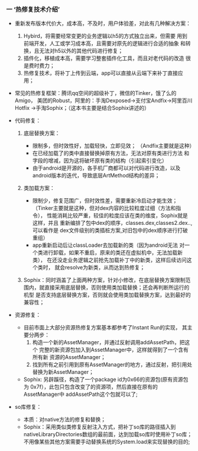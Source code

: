 ### 一 ‘热修复技术介绍’
- 重新发布版本代价大，成本高，不及时，用户体验差，对此有几种解决方案：
    1. Hybird，将需要经常变更的业务逻辑以h5的方式独立出来，但需要
    用到前端开发，人工或学习成本高，且需要对原先的逻辑进行合适的抽象
    和转换，且无法对h5以外的其他代码进行修复；
    2. 插件化，移植成本高，需要学习整套插件化工具，而且对老代码的改造
    很是费时费力；
    3. 热修复技术，将补丁上传到云端，app可以直接从云端下来补丁直接应用；
- 常见的热修复框架：腾讯qq空间的超级补丁，微信的Tinker，饿了么的Amigo，
美团的Robust，阿里的：手淘Dexposed->支付宝Andfix->阿里百川Hotfix
->手淘Sophix；（这本书主要是结合Sophix讲述的）

- 代码修复：
    1. 底层替换方案：
        - 限制多，但时效性好，加载轻快，立即见效；
        （Andfix主要就是这种）
        - 在已经加载了的类中直接替换掉原有方法，无法对原有类进行方法
        和字段的增减，因为这将破坏原有类的结构（引起索引变化）
        - 由于android是开源的，各手机厂商都可以对代码进行改造，以及
        android版本的迭代，导致底层ArtMethod结构的差异；
    2. 类加载方案：
        - 限制少，修复范围广，但时效性差，需要重新冷启动才能生效；
        （Tinker主要就是这种，但对dex内容的比较粒度过细（方法和指令），
        性能消耗比较严重，较佳的粒度应该在类的维度，Sophix就是这样，并且
        重新编排了包中dex的顺序，classes.dex,classes2.dex..,可以看作是
        dex文件级别的类插桩方案,对旧包中的dex顺序进行打破重组）
        - app重新启动后让classLoader去加载新的类（因为android无法
        对一个类进行卸载，如果不重启，原来的类还在虚拟机中，无法加载新类），
        在还没走业务逻辑之前抢先加载补丁中的新类，这样后续访问这个类时，
        就会resolve为新类，从而达到热修复；

    3. Sophix：同时涵盖了上面两种方案，针对小修改，在底层替换方案限制范
    围内，就直接采用底层替换，否则使用类加载替换；还会再判断所运行的机型
    是否支持底层替换方案，否则就会使用类加载替换方案，达到最好的兼容性；

- 资源修复：
    - 目前市面上大部分资源热修复方案基本都参考了Instant Run的实现，
    其主要分两步：
        1. 构造一个新的AssetManager，并通过反射调用addAssetPath，把这个
        完整的新资源包加入到AssetManager中，这样就得到了一个含有所有新
        资源的AssetManager；
        2. 找到所有之前引用到原有AssetManager的地方，通过反射，把引用处
        替换为新AssetManager；
    - Sophix: 另辟蹊径，构造了一个package id为0x66的资源包(原有资源包为
    0x7f），此包只包含改变了的资源项，然后直接在原有的AssetManager中
    addAssetPath这个包就可以了;

- so库修复：
    - 本质：对native方法的修复和替换；
    - Sophix：采用类似类修复反射注入方式，把补丁so库的路径插入到
    nativeLibraryDirectories数组的最前面，达到加载so库时使用补丁so库；
    不用像某些其他方案需要手动替换系统的System.load来实现替换的目的;
